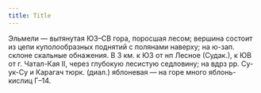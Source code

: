 ```yaml
---
title: Title
---
```


Эльмели — вытянутая ЮЗ–СВ гора, поросшая лесом; вершина состоит из цепи
куполообразных поднятий с полянами наверху; на ю-зап. склоне скальные обнажения.
В 3 км. к ЮЗ от нп Лесное (Судак.), к ЮВ от г. Чатал-Кая II, через глубокую
лесистую седловину; на вдрз рр. Су-ук-Су и Карагач тюрк. (диал.) яблоневая — на
горе много яблонь-кислиц Г–14.
